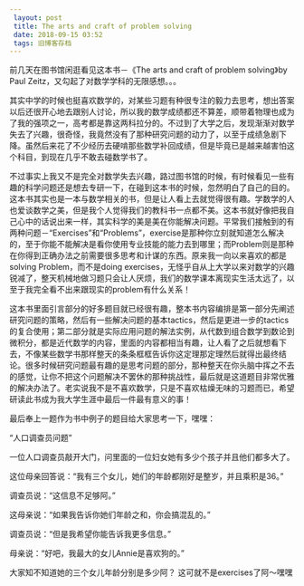 ```yaml
---
 layout: post
 title: The arts and craft of problem solving
 date: 2018-09-15 03:52
 tags: 旧博客存档
---
```

前几天在图书馆闲逛看见这本书－《The arts and craft of problem solving》by Paul
Zeitz，又勾起了对数学学科的无限感想。。。



其实中学的时候也挺喜欢数学的，对某些习题有种很专注的毅力去思考，想出答案以后还很开心地去跟别人讨论，所以我的数学成绩都还不算差，顺带着物理也成为了我的强项之一，高考都是靠这两科拉分的。不过到了大学之后，发现渐渐对数学失去了兴趣，很奇怪，我竟然没有了那种研究问题的动力了，以至于成绩急剧下降。虽然后来花了不少经历去硬啃那些数学补回成绩，但是毕竟已是越来越害怕这个科目，到现在几乎不敢去碰数学书了。



不过事实上我又不是完全对数学失去兴趣，路过图书馆的时候，有时候看见一些有趣的科学问题还是想去专研一下，在碰到这本书的时候，忽然明白了自己的目的。这本书其实也是一本与数学相关的书，但是让人看上去就觉得很有趣。学数学的人也爱谈数学之美，但是我个人觉得我们的教科书一点都不美。这本书就好像把我自己心中的话说出来一样，其实科学的美是美在你能解决问题。平常我们接触到的有两种问题－“Exercises”和“Problems”，exercise是那种你立刻就知道怎么解决的，至于你能不能解决是看你使用专业技能的能力去到哪里；而Problem则是那种在你得到正确办法之前需要很多思考和计谋的东西。原来我一向以来喜欢的都是solving
Problem，而不是doing
exercises，无怪乎自从上大学以来对数学的兴趣锐减了，整天机械地做习题只会让人厌烦，我们的数学课本离现实生活太远了，以至于我完全看不出来跟现实的problem有什么关系！



这本书里面引言部分的好多题目就已经很有趣，整本书内容编排是第一部分先阐述研究问题的策略，然后有一些解决问题的基本tactics，然后是更进一步的tactics的复合使用；第二部分就是实际应用问题的解法实例，从代数到组合数学到数论到微积分，都是近代数学的内容，里面的内容都相当有趣，让人看了之后就想看下去，不像某些数学书那样整天的条条框框告诉你这定理那定理然后就得出最终结论。很多时候研究问题最有趣的是思考问题的部分，那种整天在你头脑中挥之不去的感觉，让你不把这个问题解决不罢休的那种挑战性，最后就是这道题目非常优雅的解决办法了。老实说我不是不喜欢数学，只是不喜欢枯燥无味的习题而已，希望研读此书成为我大学生涯中最后一件最有意义的事！



最后奉上一题作为书中例子的题目给大家思考一下，嘿嘿：

“人口调查员问题”

一位人口调查员敲开大门，问里面的一位妇女她有多少个孩子并且他们都多大了。

这位母亲回答说：“我有三个女儿，她们的年龄都刚好是整岁，并且乘积是36。”

调查员说：“这信息不足够阿。”

这母亲说：“如果我告诉你她们年龄之和，你会搞混乱的。”

调查员说：“但是我希望你能告诉我更多信息。”

母亲说：“好吧，我最大的女儿Annie是喜欢狗的。”



大家知不知道她的三个女儿年龄分别是多少阿？ 这可就不是exercises了阿～嘿嘿

